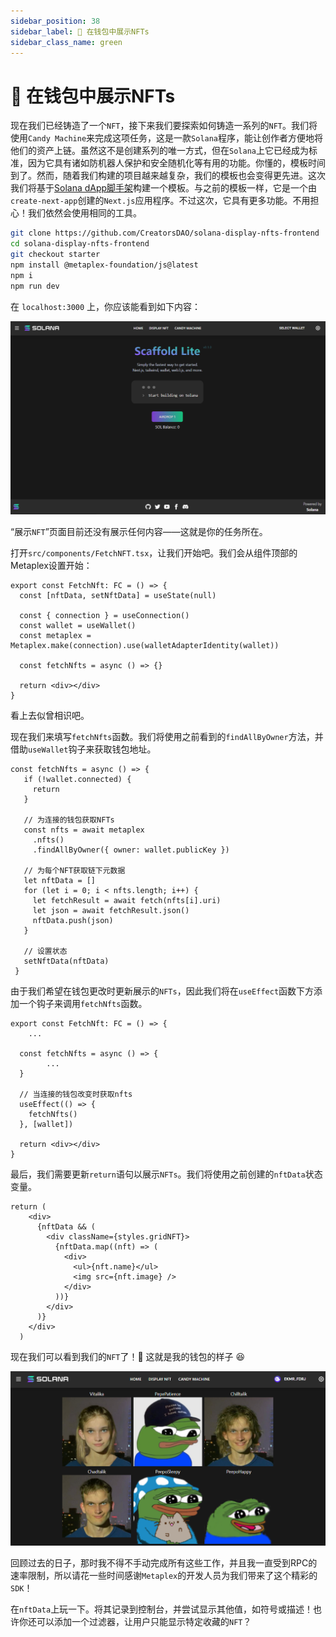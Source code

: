 ```yaml
---
sidebar_position: 38
sidebar_label: 📱 在钱包中展示NFTs
sidebar_class_name: green
---
```


# 📱 在钱包中展示NFTs

现在我们已经铸造了一个`NFT`，接下来我们要探索如何铸造一系列的`NFT`。我们将使用`Candy Machine`来完成这项任务，这是一款`Solana`程序，能让创作者方便地将他们的资产上链。虽然这不是创建系列的唯一方式，但在`Solana`上它已经成为标准，因为它具有诸如防机器人保护和安全随机化等有用的功能。你懂的，模板时间到了。然而，随着我们构建的项目越来越复杂，我们的模板也会变得更先进。这次我们将基于[Solana dApp脚手架](https://github.com/solana-labs/dapp-scaffold)构建一个模板。与之前的模板一样，它是一个由`create-next-app`创建的`Next.js`应用程序。不过这次，它具有更多功能。不用担心！我们依然会使用相同的工具。

```bash
git clone https://github.com/CreatorsDAO/solana-display-nfts-frontend
cd solana-display-nfts-frontend
git checkout starter
npm install @metaplex-foundation/js@latest
npm i
npm run dev
```

在 `localhost:3000` 上，你应该能看到如下内容：

![](./img/display-from-wallet.png)

“展示`NFT`”页面目前还没有展示任何内容——这就是你的任务所在。

打开`src/components/FetchNFT.tsx`，让我们开始吧。我们会从组件顶部的Metaplex设置开始：

```tsx
export const FetchNft: FC = () => {
  const [nftData, setNftData] = useState(null)

  const { connection } = useConnection()
  const wallet = useWallet()
  const metaplex = Metaplex.make(connection).use(walletAdapterIdentity(wallet))

  const fetchNfts = async () => {}

  return <div></div>
}
```

看上去似曾相识吧。

现在我们来填写`fetchNfts`函数。我们将使用之前看到的`findAllByOwner`方法，并借助`useWallet`钩子来获取钱包地址。

```tsx
const fetchNfts = async () => {
   if (!wallet.connected) {
     return
   }

   // 为连接的钱包获取NFTs
   const nfts = await metaplex
     .nfts()
     .findAllByOwner({ owner: wallet.publicKey })

   // 为每个NFT获取链下元数据
   let nftData = []
   for (let i = 0; i < nfts.length; i++) {
     let fetchResult = await fetch(nfts[i].uri)
     let json = await fetchResult.json()
     nftData.push(json)
   }

   // 设置状态
   setNftData(nftData)
 }
```

由于我们希望在钱包更改时更新展示的`NFTs`，因此我们将在`useEffect`函数下方添加一个钩子来调用`fetchNfts`函数。

```tsx
export const FetchNft: FC = () => {
	...

  const fetchNfts = async () => {
		...
  }

  // 当连接的钱包改变时获取nfts
  useEffect(() => {
    fetchNfts()
  }, [wallet])

  return <div></div>
}
```

最后，我们需要更新`return`语句以展示`NFTs`。我们将使用之前创建的`nftData`状态变量。

```tsx
return (
    <div>
      {nftData && (
        <div className={styles.gridNFT}>
          {nftData.map((nft) => (
            <div>
              <ul>{nft.name}</ul>
              <img src={nft.image} />
            </div>
          ))}
        </div>
      )}
    </div>
  )
```

现在我们可以看到我们的`NFT`了！🎉 这就是我的钱包的样子 😆

![](./img/nfts-wallet.png)

回顾过去的日子，那时我不得不手动完成所有这些工作，并且我一直受到RPC的速率限制，所以请花一些时间感谢`Metaplex`的开发人员为我们带来了这个精彩的`SDK`！

在`nftData`上玩一下。将其记录到控制台，并尝试显示其他值，如符号或描述！也许你还可以添加一个过滤器，让用户只能显示特定收藏的`NFT`？
